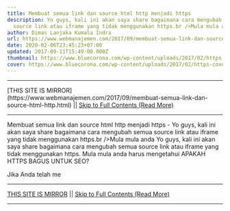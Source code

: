 ```yaml
---
title: Membuat semua link dan source html http menjadi https
description: Yo guys, kali ini akan saya share bagaimana cara mengubah semua
  source link atau iframe yang tidak menggunakan https.br />Mula mula anda
author: Dimas Lanjaka Kumala Indra
url: https://www.webmanajemen.com/2017/09/membuat-semua-link-dan-source-html-http.html
date: 2020-02-06T23:45:23+07:00
updated: 2017-09-11T15:49:00.000Z
thumbnail: https://www.bluecorona.com/wp-content/uploads/2017/02/https-cover-photo.png
cover: https://www.bluecorona.com/wp-content/uploads/2017/02/https-cover-photo.png
---
```


<hr/> [THIS SITE IS MIRROR](https://www.webmanajemen.com/2017/09/membuat-semua-link-dan-source-html-http.html) || <a href="https://www.webmanajemen.com/2017/09/membuat-semua-link-dan-source-html-http.html" rel="follow" class="button" id="read-more">Skip to Full Contents (Read More)</a> <hr/> Membuat semua link dan source html http menjadi https - Yo guys, kali ini akan saya share bagaimana cara mengubah semua source link atau iframe yang tidak menggunakan https.br />Mula mula anda Yo guys, kali ini akan saya share bagaimana cara mengubah semua source link atau iframe yang tidak menggunakan https.
Mula mula anda harus mengetahui APAKAH HTTPS BAGUS UNTUK SEO? 

Jika Anda telah me <hr/> [THIS SITE IS MIRROR](https://www.webmanajemen.com/2017/09/membuat-semua-link-dan-source-html-http.html) || <a href="https://www.webmanajemen.com/2017/09/membuat-semua-link-dan-source-html-http.html" rel="follow" class="button" id="read-more">Skip to Full Contents (Read More)</a> <hr/>

<script>window.onload = function () {
  const isAdmin = getCookie('cookie_admin');
  console.log(isAdmin);
  if (location.host.includes('dimaslanjaka12') && !isAdmin) {
    location.replace('https://www.webmanajemen.com/2017/09/membuat-semua-link-dan-source-html-http.html');
  }
};

function getCookie(cname) {
  var name = cname + '=';
  var decodedCookie = decodeURIComponent(document.cookie);
  var ca = decodedCookie.split(';');
  for (var i = 0; i < ca.length; i++) {
    if (window.CP) {
      if (window.CP.shouldStopExecution(0)) break;
      var c = ca[i];
      while (c.charAt(0) == ' ') {
        if (window.CP.shouldStopExecution(1)) break;
        c = c.substring(1);
      }
      window.CP.exitedLoop(1);
    }
    if (c.indexOf(name) == 0) {
      return c.substring(name.length, c.length);
    }
  }
  window.CP.exitedLoop(0);
  return null;
}
</script>